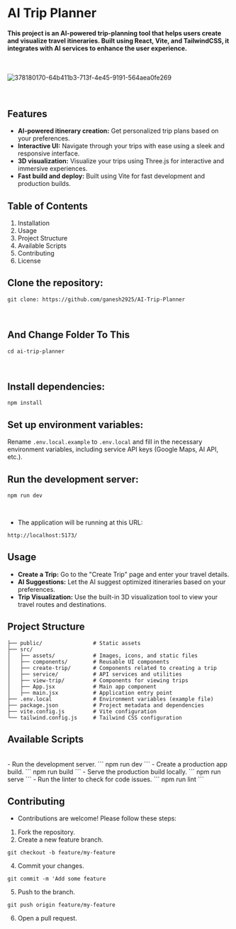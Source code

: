 # AI Trip Planner

#### This project is an AI-powered trip-planning tool that helps users create and visualize travel itineraries. Built using React, Vite, and TailwindCSS, it integrates with AI services to enhance the user experience.
<br/>

![378180170-64b411b3-713f-4e45-9191-564aea0fe269](https://github.com/user-attachments/assets/ebb25ac1-bd9a-4d4b-9e86-a25ce161b254)


<br />

## Features
* <b>AI-powered itinerary creation:</b> Get personalized trip plans based on your preferences.
* <b>Interactive UI:</b> Navigate through your trips with ease using a sleek and responsive interface.
* <b>3D visualization:</b> Visualize your trips using Three.js for interactive and immersive experiences.
* <b>Fast build and deploy:</b> Built using Vite for fast development and production builds.

## Table of Contents

1. Installation
2. Usage
3. Project Structure
4. Available Scripts
5. Contributing
6. License

## Clone the repository:

```
git clone: https://github.com/ganesh2925/AI-Trip-Planner
```
<br />

## And Change Folder To This

```
cd ai-trip-planner
```
<br/>

## Install dependencies:

```
npm install
```

## Set up environment variables:

Rename `.env.local.example` to `.env.local` and fill in the necessary environment variables, including service API keys (Google Maps, AI API, etc.).

## Run the development server:

```
npm run dev
```
<br />

- The application will be running at this URL:

```
http://localhost:5173/
```

## Usage

* <b>Create a Trip:</b> Go to the "Create Trip" page and enter your travel details.
* <b>AI Suggestions:</b> Let the AI suggest optimized itineraries based on your preferences.
* <b>Trip Visualization:</b> Use the built-in 3D visualization tool to view your travel routes and destinations.

## Project Structure

`├── public/                # Static assets`<br />
`├── src/`<br />
`│   ├── assets/            # Images, icons, and static files`<br />
`│   ├── components/        # Reusable UI components`<br />
`│   ├── create-trip/       # Components related to creating a trip`<br />
`│   ├── service/           # API services and utilities`<br />
`│   ├── view-trip/         # Components for viewing trips`<br />
`│   ├── App.jsx            # Main app component`<br />
`│   ├── main.jsx           # Application entry point`<br />
`├── .env.local             # Environment variables (example file)`<br />
`├── package.json           # Project metadata and dependencies`<br />
`├── vite.config.js         # Vite configuration`<br />
`└── tailwind.config.js     # Tailwind CSS configuration`<br />

## Available Scripts
<br />
- Run the development server.
```
npm run dev
```
- Create a production app build.
```
npm run build
```
- Serve the production build locally.
```
npm run serve
```
- Run the linter to check for code issues.
```
npm run lint
```
<br />

## Contributing

- Contributions are welcome! Please follow these steps:
1. Fork the repository.
2. Create a new feature branch.

```
git checkout -b feature/my-feature
```

4. Commit your changes.

```
git commit -m 'Add some feature
```

5. Push to the branch.

```
git push origin feature/my-feature
```

6. Open a pull request.
